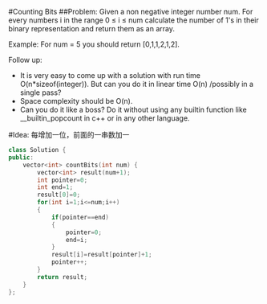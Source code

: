 #Counting Bits
##Problem:
Given a non negative integer number num. For every numbers i in the range 0 ≤ i ≤ num calculate the number of 1's in their binary representation and return them as an array.

Example:
For num = 5 you should return [0,1,1,2,1,2].

Follow up:

+ It is very easy to come up with a solution with run time O(n*sizeof(integer)). But can you do it in linear time O(n) /possibly in a single pass?
+ Space complexity should be O(n).
+ Can you do it like a boss? Do it without using any builtin function like __builtin_popcount in c++ or in any other language.  

#Idea:
每增加一位，前面的一串数加一
```cpp
class Solution {
public:
    vector<int> countBits(int num) {
        vector<int> result(num+1);
        int pointer=0;
        int end=1;
        result[0]=0;
        for(int i=1;i<=num;i++)
        {
            if(pointer==end)
            {
                pointer=0;
                end=i;
            }
            result[i]=result[pointer]+1;
            pointer++;
        }
        return result;
    }
};
```